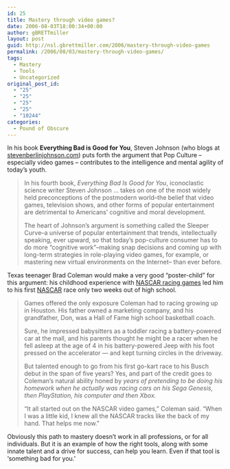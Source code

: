 ```yaml
---
id: 25
title: Mastery through video games?
date: 2006-08-03T18:00:34+00:00
author: gBRETTmiller
layout: post
guid: http://nsl.gbrettmiller.com/2006/mastery-through-video-games
permalink: /2006/08/03/mastery-through-video-games/
tags:
  - Mastery
  - Tools
  - Uncategorized
original_post_id:
  - "25"
  - "25"
  - "25"
  - "25"
  - "10244"
categories:
  - Pound of Obscure
---
```

In his book **Everything Bad is Good for You**, Steven Johnson (who blogs at [stevenberlinjohnson.com](http://stevenberlinjohnson.com "Steven Johnson's Blog")) puts forth the argument that Pop Culture &#8211; especially video games &#8211; contributes to the intelligence and mental agility of today&#8217;s youth.

<blockquote title="amazon.com - Everything Bad is Good for You" cite="http://www.amazon.com/gp/product/1594481946/sr=1-1/qid=1154644404/ref=sr_1_1/002-0054287-6120840?ie=UTF8&#038;s=books">
  <p>
    In his fourth book, <em>Everything Bad Is Good for You</em>, iconoclastic science writer Steven Johnson &#8230; takes on one of the most widely held preconceptions of the postmodern world&#8211;the belief that video games, television shows, and other forms of popular entertainment are detrimental to Americans&#8217; cognitive and moral development.
  </p>
  
  <p>
    The heart of Johnson&#8217;s argument is something called the Sleeper Curve&#8211;a universe of popular entertainment that trends, intellectually speaking, ever upward, so that today&#8217;s pop-culture consumer has to do more &#8220;cognitive work&#8221;&#8211;making snap decisions and coming up with long-term strategies in role-playing video games, for example, or mastering new virtual environments on the Internet&#8211; than ever before.
  </p>
</blockquote>

Texas teenager Brad Coleman would make a very good &#8220;poster-child&#8221; for this argument: his childhood experience with [NASCAR racing games](http://www.amazon.com/s/ref=nb_ss_vg/002-0054287-6120840?url=search-alias%3Dvideogames&field-keywords=NASCAR&Go.x=0&Go.y=0&Go=Go "amazon.com - NASCAR Video and Computer Games") led him to his first [NASCAR](http://www.nascar.com/ "NASCAR.com") race only two weeks out of high school.

<blockquote title="Sporting News - Teen drives into career with video games" cite="http://www.sportingnews.com/yourturn/viewtopic.php?t=100322">
  <p>
    Games offered the only exposure Coleman had to racing growing up in Houston. His father owned a marketing company, and his grandfather, Don, was a Hall of Fame high school basketball coach.
  </p>
  
  <p>
    Sure, he impressed babysitters as a toddler racing a battery-powered car at the mall, and his parents thought he might be a racer when he fell asleep at the age of 4 in his battery-powered Jeep with his foot pressed on the accelerator &#8212; and kept turning circles in the driveway.
  </p>
  
  <p>
    But talented enough to go from his first go-kart race to his Busch debut in the span of five years? Yes, and part of the credit goes to Coleman&#8217;s natural ability honed by <em>years of pretending to be doing his homework when he actually was racing cars on his Sega Genesis, then PlayStation, his computer and then Xbox.</em>
  </p>
  
  <p>
    &#8220;It all started out on the NASCAR video games,&#8221; Coleman said. &#8220;When I was a little kid, I knew all the NASCAR tracks like the back of my hand. That helps me now.&#8221;
  </p>
</blockquote>

Obviously this path to mastery doesn&#8217;t work in all professions, or for all individuals. But it is an example of how the right tools, along with some innate talent and a drive for success, can help you learn. Even if that tool is &#8216;something bad for you.&#8217;